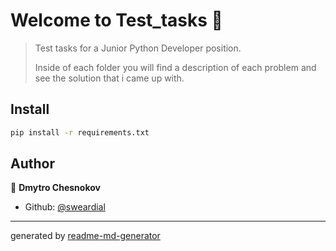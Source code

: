 # Welcome to Test_tasks 👋

> Test tasks for a Junior Python Developer position. 
> <p></p>
> Inside of each folder you will find a description of each problem and see the solution that i came up with.

## Install

```sh
pip install -r requirements.txt
```

## Author

👤 **Dmytro Chesnokov**

* Github: [@sweardial](https://github.com/sweardial)


***
generated by [readme-md-generator](https://github.com/kefranabg/readme-md-generator)
